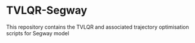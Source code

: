 # TVLQR-Segway
This repository contains the TVLQR and associated trajectory optimisation scripts  for Segway model
